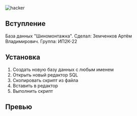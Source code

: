 ![hacker](https://user-images.githubusercontent.com/114806464/197076139-0afc2b9f-c2ea-42d6-89a4-b23852d4d5f0.gif)

## Вступление

База данных "Шиномонтажка". Сделал: Земченков Артём Владимирович. Группа: ИП2К-22

## Установка

1. Создать новую базу данных с любым именем
2. Открыть новый редактор SQL
3. Скопировать скрипт из файла
4. Вставить в редактор
5. Выполнить скрипт

## Превью

